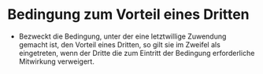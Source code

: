 # Bedingung zum Vorteil eines Dritten

- Bezweckt die Bedingung, unter der eine letztwillige Zuwendung gemacht ist, den Vorteil eines Dritten, so gilt sie im Zweifel als eingetreten, wenn der Dritte die zum Eintritt der Bedingung erforderliche Mitwirkung verweigert.

